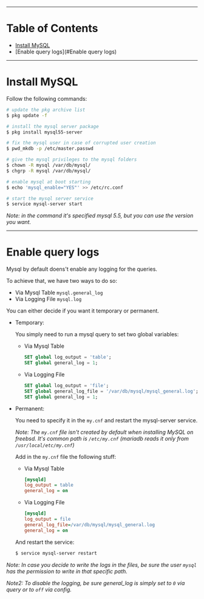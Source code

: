 ---
# Table of Contents
* [Install MySQL](#install-mysql)
* [Enable query logs](#Enable query logs)

--------------------------------------------------------------------------------
# Install MySQL
Follow the following commands:

```sh
# update the pkg archive list
$ pkg update -f

# install the mysql server package
$ pkg install mysql55-server

# fix the mysql user in case of corrupted user creation
$ pwd_mkdb -p /etc/master.passwd

# give the mysql privileges to the mysql folders
$ chown -R mysql /var/db/mysql/
$ chgrp -R mysql /var/db/mysql/

# enable mysql at boot starting
$ echo 'mysql_enable="YES"' >> /etc/rc.conf

# start the mysql server service
$ service mysql-server start
```

_Note: in the command it's specified mysql 5.5, but you can use the version you want._

--------------------------------------------------------------------------------
# Enable query logs
Mysql by default doens't enable any logging for the queries.

To achieve that, we have two ways to do so:

* Via Mysql Table `mysql.general_log`
* Via Logging File `mysql.log`

You can either decide if you want it temporary or permanent.

* Temporary:

	You simply need to run a mysql query to set two global variables:

	* Via Mysql Table

		```sql
		SET global log_output = 'table';
		SET global general_log = 1;
		```

	* Via Logging File

		```sql
		SET global log_output = 'file';
		SET global general_log_file = '/var/db/mysql/mysql_general.log';
		SET global general_log = 1;
		```

* Permanent:

	You need to specify it in the `my.cnf` and restart the mysql-server service.

	_Note: The `my.cnf` file isn't created by default when installing MySQL on freebsd. It's common path is `/etc/my.cnf` (mariadb reads it only from `/usr/local/etc/my.cnf`)_

	Add in the `my.cnf` file the following stuff:

	* Via Mysql Table

		```ini
		[mysqld]
		log_output = table
		general_log = on
		```

	* Via Logging File

		```ini
		[mysqld]
		log_output = file
		general_log_file=/var/db/mysql/mysql_general.log
		general_log = on
		```

	And restart the service:

	```sh
	$ service mysql-server restart
	```

_Note: In case you decide to write the logs in the files, be sure the user `mysql` has the permission to write in that specific path._

_Note2: To disable the logging, be sure general_log is simply set to `0` via query or to `off` via config._

